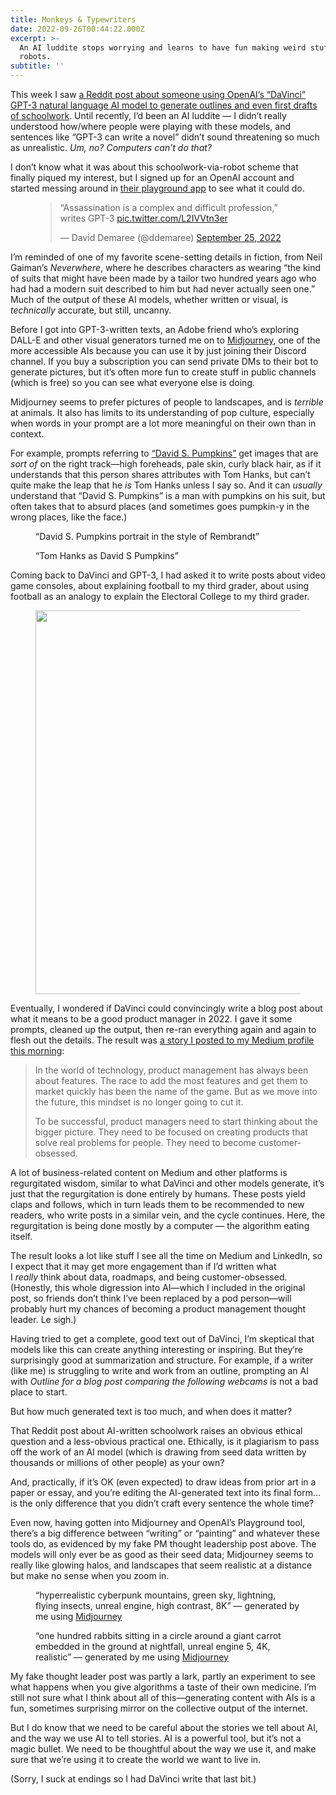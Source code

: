 ```yaml
---
title: Monkeys & Typewriters
date: 2022-09-26T00:44:22.000Z
excerpt: >-
  An AI luddite stops worrying and learns to have fun making weird stuff with
  robots.
subtitle: ''
---
```

This week I saw [a Reddit post about someone using OpenAI’s “DaVinci” GPT-3 natural language AI model to generate outlines and even first drafts of schoolwork](https://www.reddit.com/r/OpenAI/comments/xlvygv/artifical_intelligence_allows_me_to_get_straight/?utm_source=share&utm_medium=web2x&context=3). Until recently, I’d been an AI luddite — I didn’t really understood how/where people were playing with these models, and sentences like “GPT-3 can write a novel” didn’t sound threatening so much as unrealistic. _Um, no? Computers can’t do that?_

I don’t know what it was about this schoolwork-via-robot scheme that finally piqued my interest, but I signed up for an OpenAI account and started messing around in [their playground app](https://beta.openai.com/playground) to see what it could do.

<figure class="wp-block-embed is-type-rich is-provider-twitter wp-block-embed-twitter"><div class="wp-block-embed__wrapper"><blockquote class="twitter-tweet" data-width="500" data-dnt="true"><p lang="en" dir="ltr">“Assassination is a complex and difficult profession,” writes GPT-3 <a href="https://t.co/L2IVVtn3er">pic.twitter.com/L2IVVtn3er</a></p>— David Demaree (@ddemaree) <a href="https://twitter.com/ddemaree/status/1573846119527972865?ref_src=twsrc%5Etfw">September 25, 2022</a></blockquote><script async="" src="https://platform.twitter.com/widgets.js" charset="utf-8"></script></div></figure>

I’m reminded of one of my favorite scene-setting details in fiction, from Neil Gaiman’s _Neverwhere_, where he describes characters as wearing “the kind of suits that might have been made by a tailor two hundred years ago who had had a modern suit described to him but had never actually seen one.” Much of the output of these AI models, whether written or visual, is _technically_ accurate, but still, uncanny.

Before I got into GPT-3-written texts, an Adobe friend who’s exploring DALL-E and other visual generators turned me on to [Midjourney](https://midjourney.com), one of the more accessible AIs because you can use it by just joining their Discord channel. If you buy a subscription you can send private DMs to their bot to generate pictures, but it’s often more fun to create stuff in public channels (which is free) so you can see what everyone else is doing.

Midjourney seems to prefer pictures of people to landscapes, and is _terrible_ at animals. It also has limits to its understanding of pop culture, especially when words in your prompt are a lot more meaningful on their own than in context.

For example, prompts referring to [“David S. Pumpkins”](https://en.wikipedia.org/wiki/David_S._Pumpkins) get images that are _sort of_ on the right track—high foreheads, pale skin, curly black hair, as if it understands that this person shares attributes with Tom Hanks, but can’t quite make the leap that he _is_ Tom Hanks unless I say so. And it can _usually_ understand that “David S. Pumpkins” is a man with pumpkins on his suit, but often takes that to absurd places (and sometimes goes pumpkin-y in the wrong places, like the face.)

<figure class="wp-block-image size-large"><img decoding="async" src="https://mj-gallery.com/4279af4e-d168-4b8d-b2f0-020668b21afb/grid_0.png" alt=""><figcaption>“David S. Pumpkins portrait in the style of Rembrandt”</figcaption></figure>

<figure class="wp-block-image size-large"><img decoding="async" src="https://mj-gallery.com/59934068-5043-4d01-a471-3f6425a581d5/grid_0.png" alt=""><figcaption>“Tom Hanks as David S Pumpkins”</figcaption></figure>

Coming back to DaVinci and GPT-3, I had asked it to write posts about video game consoles, about explaining football to my third grader, about using football as an analogy to explain the Electoral College to my third grader.

<figure class="wp-block-image size-large"><img decoding="async" loading="lazy" width="1024" height="614" src="https://wp2.demaree.me/wp-content/uploads/2022/09/image-1024x614.png" alt="" class="wp-image-6067" srcset="https://wp2.demaree.me/wp-content/uploads/2022/09/image-1024x614.png 1024w, https://wp2.demaree.me/wp-content/uploads/2022/09/image-300x180.png 300w, https://wp2.demaree.me/wp-content/uploads/2022/09/image-768x460.png 768w, https://wp2.demaree.me/wp-content/uploads/2022/09/image.png 1400w" sizes="(max-width: 1024px) 100vw, 1024px"></figure>

Eventually, I wondered if DaVinci could convincingly write a blog post about what it means to be a good product manager in 2022. I gave it some prompts, cleaned up the output, then re-ran everything again and again to flesh out the details. The result was [a story I posted to my Medium profile this morning](https://ddemaree_old.medium.com/how-good-pms-work-in-2022-552f300d3ea3):

> In the world of technology, product management has always been about features. The race to add the most features and get them to market quickly has been the name of the game. But as we move into the future, this mindset is no longer going to cut it.
> 
> To be successful, product managers need to start thinking about the bigger picture. They need to be focused on creating products that solve real problems for people. They need to become customer-obsessed.

A lot of business-related content on Medium and other platforms is regurgitated wisdom, similar to what DaVinci and other models generate, it’s just that the regurgitation is done entirely by humans. These posts yield claps and follows, which in turn leads them to be recommended to new readers, who write posts in a similar vein, and the cycle continues. Here, the regurgitation is being done mostly by a computer — the algorithm eating itself.

The result looks a lot like stuff I see all the time on Medium and LinkedIn, so I expect that it may get more engagement than if I’d written what I _really_ think about data, roadmaps, and being customer-obsessed. (Honestly, this whole digression into AI—which I included in the original post, so friends don’t think I’ve been replaced by a pod person—will probably hurt my chances of becoming a product management thought leader. Le sigh.)

Having tried to get a complete, good text out of DaVinci, I’m skeptical that models like this can create anything interesting or inspiring. But they’re surprisingly good at summarization and structure. For example, if a writer (like me) is struggling to write and work from an outline, prompting an AI with _Outline for a blog post comparing the following webcams_ is not a bad place to start.

But how much generated text is too much, and when does it matter?

That Reddit post about AI-written schoolwork raises an obvious ethical question and a less-obvious practical one. Ethically, is it plagiarism to pass off the work of an AI model (which is drawing from seed data written by thousands or millions of other people) as your own?

And, practically, if it’s OK (even expected) to draw ideas from prior art in a paper or essay, and you’re editing the AI-generated text into its final form… is the only difference that you didn’t craft every sentence the whole time?

Even now, having gotten into Midjourney and OpenAI’s Playground tool, there’s a big difference between “writing” or “painting” and whatever these tools do, as evidenced by my fake PM thought leadership post above. The models will only ever be as good as their seed data; Midjourney seems to really like glowing halos, and landscapes that seem realistic at a distance but make no sense when you zoom in.

<figure class="wp-block-image"><img decoding="async" src="https://miro.medium.com/max/1400/0*kuBhDt7l94o3wH5G.png" alt=""><figcaption>“hyperrealistic cyberpunk mountains, green sky, lightning, flying insects, unreal engine, high contrast, 8K” — generated by me using&nbsp;<a href="https://midjourney.com/" rel="noreferrer noopener" target="_blank">Midjourney</a></figcaption></figure>

<figure class="wp-block-image"><img decoding="async" src="https://miro.medium.com/max/1024/0*BRzWG2-fgBkvftnG.png" alt=""><figcaption>“one hundred rabbits sitting in a circle around a giant carrot embedded in the ground at nightfall, unreal engine 5, 4K, realistic” — generated by me using&nbsp;<a href="https://midjourney.com/" rel="noreferrer noopener" target="_blank">Midjourney</a></figcaption></figure>

My fake thought leader post was partly a lark, partly an experiment to see what happens when you give algorithms a taste of their own medicine. I’m still not sure what I think about all of this—generating content with AIs is a fun, sometimes surprising mirror on the collective output of the internet.

But I do know that we need to be careful about the stories we tell about AI, and the way we use AI to tell stories. AI is a powerful tool, but it’s not a magic bullet. We need to be thoughtful about the way we use it, and make sure that we’re using it to create the world we want to live in.

(Sorry, I suck at endings so I had DaVinci write that last bit.)
